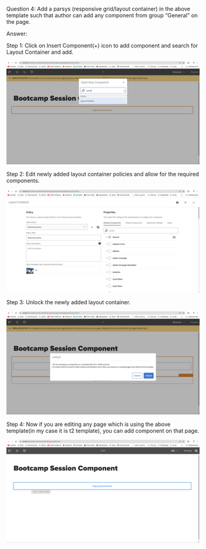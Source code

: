 Question 4: Add a parsys (responsive grid/layout container) in the above template such that author can add any component from group “General” on the page.

Answer: 

Step 1: Click on Insert Component(+) icon to add component and  search for Layout Container and add.

![img_21.png](img_21.png)

Step 2: Edit newly added layout container policies and allow for the required components. 

![img_22.png](img_22.png)

Step 3: Unlock the newly added layout container.

![img_23.png](img_23.png)

Step 4: Now if you are editing any page which is using the above template(in my case it is t2 template), you can add component on that page.

![img_24.png](img_24.png)

